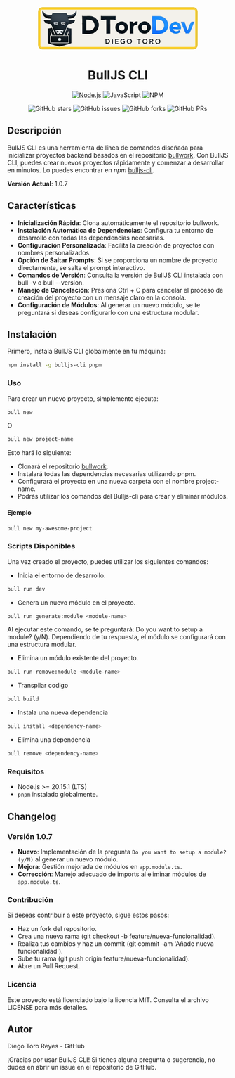 <div align="center">
  <a href="https://dtoro-dev-portfolio.netlify.app/">
    <img src="https://raw.githubusercontent.com/dtoro-dev/minimalist-portfolio/master/src/assets/logo-2.2.webp" height="90px" width="auto" style="background-color: #f2f1eb; border-radius: 10px; border: 3px solid #e8c538" />
  </a> 


  # BullJS CLI

  [![Node.js](https://img.shields.io/badge/Node.js-%2343853D.svg?style=for-the-badge&logo=node.js&logoColor=white)](https://nodejs.org/)
  ![JavaScript](https://img.shields.io/badge/javascript-%23323330.svg?style=for-the-badge&logo=javascript&logoColor=%23F7DF1E)
  ![NPM](https://img.shields.io/badge/NPM-%23CB3837.svg?style=for-the-badge&logo=npm&logoColor=white)

  ![GitHub stars](https://img.shields.io/github/stars/dtoro-dev/bulljs-cli)
  ![GitHub issues](https://img.shields.io/github/issues/dtoro-dev/bulljs-cli)
  ![GitHub forks](https://img.shields.io/github/forks/dtoro-dev/bulljs-cli)
  ![GitHub PRs](https://img.shields.io/github/issues-pr/dtoro-dev/bulljs-cli)
</div>

## Descripción

BullJS CLI es una herramienta de línea de comandos diseñada para inicializar proyectos backend basados en el repositorio [bullwork](https://github.com/dtoro-dev/bullwork). Con BullJS CLI, puedes crear nuevos proyectos rápidamente y comenzar a desarrollar en minutos. Lo puedes encontrar en *npm* [bulljs-cli](https://www.npmjs.com/package/bulljs-cli).

**Versión Actual**: 1.0.7

## Características

- **Inicialización Rápida**: Clona automáticamente el repositorio bullwork.
- **Instalación Automática de Dependencias**: Configura tu entorno de desarrollo con todas las dependencias necesarias.
- **Configuración Personalizada**: Facilita la creación de proyectos con nombres personalizados.
- **Opción de Saltar Prompts**: Si se proporciona un nombre de proyecto directamente, se salta el prompt interactivo.
- **Comandos de Versión**: Consulta la versión de BullJS CLI instalada con bull -v o bull --version.
- **Manejo de Cancelación**: Presiona Ctrl + C para cancelar el proceso de creación del proyecto con un mensaje claro en la consola.
- **Configuración de Módulos**: Al generar un nuevo módulo, se te preguntará si deseas configurarlo con una estructura modular.

## Instalación

Primero, instala BullJS CLI globalmente en tu máquina:

```bash
npm install -g bulljs-cli pnpm
```

### Uso
Para crear un nuevo proyecto, simplemente ejecuta:

```bash
bull new
```
O
```bash
bull new project-name
```

Esto hará lo siguiente:

- Clonará el repositorio [bullwork](https://github.com/dtoro-dev/bullwork).
- Instalará todas las dependencias necesarias utilizando pnpm.
- Configurará el proyecto en una nueva carpeta con el nombre project-name.
- Podrás utilizar los comandos del Bulljs-cli para crear y eliminar módulos.

#### Ejemplo
```bash
bull new my-awesome-project
```

### Scripts Disponibles
Una vez creado el proyecto, puedes utilizar los siguientes comandos:

 - Inicia el entorno de desarrollo.
```bash
bull run dev
```

 - Genera un nuevo módulo en el proyecto.
```bash
bull run generate:module <module-name>
```
Al ejecutar este comando, se te preguntará: Do you want to setup a module? (y/N). Dependiendo de tu respuesta, el módulo se configurará con una estructura modular.

 - Elimina un módulo existente del proyecto.
```bash
bull run remove:module <module-name>
```

 - Transpilar codigo
```bash
bull build
```

 - Instala una nueva dependencia
```bash
bull install <dependency-name>
```

 - Elimina una dependencia
```bash
bull remove <dependency-name>
```

### Requisitos
- Node.js >= 20.15.1 (LTS)
- `pnpm` instalado globalmente.

## Changelog

### Versión 1.0.7
- **Nuevo**: Implementación de la pregunta `Do you want to setup a module? (y/N)` al generar un nuevo módulo.
- **Mejora**: Gestión mejorada de módulos en `app.module.ts`.
- **Corrección**: Manejo adecuado de imports al eliminar módulos de `app.module.ts`.

### Contribución
Si deseas contribuir a este proyecto, sigue estos pasos:

 - Haz un fork del repositorio.
 - Crea una nueva rama (git checkout -b feature/nueva-funcionalidad).
 - Realiza tus cambios y haz un commit (git commit -am 'Añade nueva funcionalidad').
 - Sube tu rama (git push origin feature/nueva-funcionalidad).
 - Abre un Pull Request.

### Licencia
Este proyecto está licenciado bajo la licencia MIT. Consulta el archivo LICENSE para más detalles.

## Autor
Diego Toro Reyes - GitHub

¡Gracias por usar BullJS CLI! Si tienes alguna pregunta o sugerencia, no dudes en abrir un issue en el repositorio de GitHub.